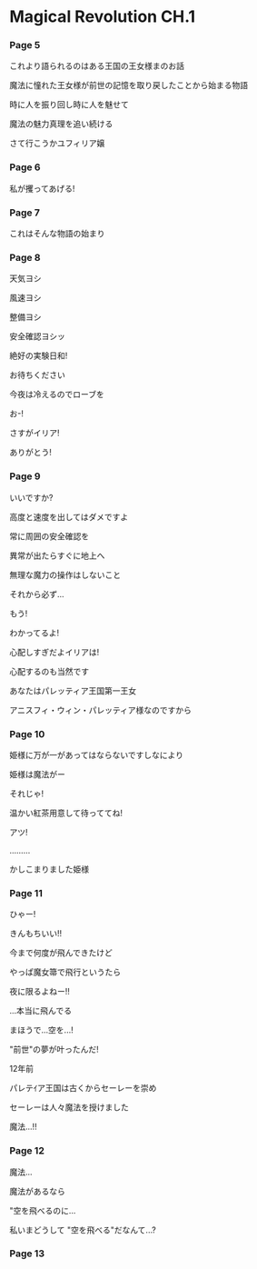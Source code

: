 # Magical Revolution CH.1 
### Page 5
これより語られるのはある王国の王女様まのお話

魔法に憧れた王女様が前世の記憶を取り戻したことから始まる物語

時に人を振り回し時に人を魅せて

魔法の魅力真理を追い続ける

さて行こうかユフィリア嬢

### Page 6
私が攫ってあげる!

### Page 7
これはそんな物語の始まり

### Page 8
天気ヨシ
 
風速ヨシ

整備ヨシ

安全確認ヨシッ

絶好の実験日和!

お待ちください

今夜は冷えるのでローブを

お-!

さすがイリア!

ありがとう!

### Page 9
いいですか?

高度と速度を出してはダメですよ

常に周囲の安全確認を

異常が出たらすぐに地上へ

無理な魔力の操作はしないこと

それから必ず...

もう!

わかってるよ!

心配しすぎだよイリアは!

心配するのも当然です

あなたはパレッティア王国第一王女

アニスフィ・ウィン・パレッティア様なのですから

### Page 10
姫様に万が一があってはならないですしなにより

姫様は魔法がー

それじゃ!

温かい紅茶用意して待っててね!

アツ!

………

かしこまりました姫様

### Page 11

ひゃー!

きんもちいい!!

今まで何度が飛んできたけど

やっぱ魔女箒で飛行というたら

夜に限るよねー!!

...本当に飛んでる

まほうで...空を...!

"前世"の夢が叶ったんだ!

12年前

パレテｲア王国は古くからセーレーを崇め

セーレーは人々魔法を授けました

魔法...!!

### Page 12

魔法...

魔法があるなら

"空を飛べるのに...

私いまどうして "空を飛べる"だなんて...?

### Page 13

